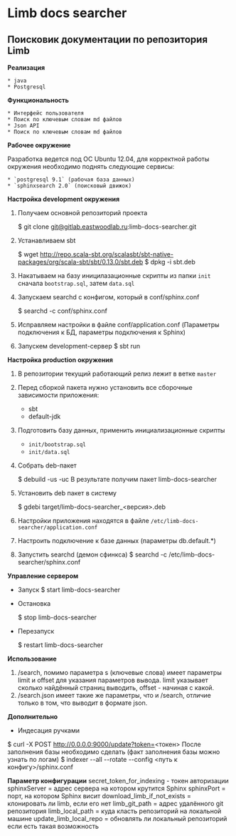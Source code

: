 Limb docs searcher
==================

Поисковик документации по репозитория Limb
-------------------------------------------------

**Реализация**

    * java
    * Postgresql

**Функциональность**

    * Интерфейс пользователя
    * Поиск по ключевым словам md файлов
    * Json API
    * Поиск по ключевым словам md файлов

**Рабочее окружение**

Разработка ведется под ОС Ubuntu 12.04, для корректной работы окружения необходимо поднять следующие сервисы:

    * `postgresql 9.1` (рабочая база данных)
    * `sphinxsearch 2.0` (поисковый движок)

**Настройка development окружения**

1. Получаем основной репозиторий проекта

    $ git clone git@gitlab.eastwoodlab.ru:limb-docs-searcher.git
2. Устанавливаем sbt

    $ wget http://repo.scala-sbt.org/scalasbt/sbt-native-packages/org/scala-sbt/sbt/0.13.0/sbt.deb
    $ dpkg -i sbt.deb
3. Накатываем на базу иницилазационные скрипты из папки `init` сначала `bootstrap.sql`, затем `data.sql`
4. Запускаем searchd c конфигом, который в conf/sphinx.conf

    $ searchd -c conf/sphinx.conf
5. Исправляем настройки в файле conf/application.conf (Параметры подключения к БД, параметры подключения к Sphinx)
6. Запускем development-сервер
   $ sbt run

**Настройка production окружения**

1. В репозитории текущий работающий релиз лежит в ветке `master`
2. Перед сборкой пакета нужно установить все сборочные зависимости приложения:
   * sbt
   * default-jdk
3. Подготовить базу данных, применить инициализационные скрипты
   * `init/bootstrap.sql`
   * `init/data.sql`
4. Собрать deb-пакет

   $ debuild -us -uc
 В результате получим пакет limb-docs-searcher
5. Установить deb пакет в систему

   $ gdebi target/limb-docs-searcher_<версия>.deb
5. Настройки приложения находятся в файле `/etc/limb-docs-searcher/application.conf`
6. Настроить подключение к базе данных (параметры db.default.*)
7. Запустить searchd (демон сфинкса)
   $ searchd -c /etc/limb-docs-searcher/sphinx.conf

**Управление сервером**

* Запуск
  $ start limb-docs-searcher

* Остановка

  $ stop limb-docs-searcher
* Перезапуск

  $ restart limb-docs-searcher

**Использование**

1. /search, помимо параметра s (ключевые слова) имеет параметры limit и offset для указания параметров вывода.
limit указывает сколько найдённый страниц выводить, offset - начиная с какой.
2. /search.json имеет такие же параметры, что и /search, отличие только в том, что выводит в формате json.

**Дополнительно**

* Индесация ручками

$ curl -X POST http://0.0.0.0:9000/update?token=<токен>
После заполнения базы необходимо сделать (факт заполнения базы можно узнать по логам)
$ indexer --all --rotate --config <путь к конфигу>/sphinx.conf

**Параметр конфигурации**
secret_token_for_indexing - токен авторизации
sphinxServer = адрес сервера на котором крутится Sphinx
sphinxPort = порт, на котором Sphinx висит
download_limb_if_not_exists = клонировать ли limb, если его нет
limb_git_path = адрес удалённого git репозитория
limb_local_path = куда класть репозиторий на локальной машине
update_limb_local_repo = обновлять ли локальный репозиторий если есть такая возможность
